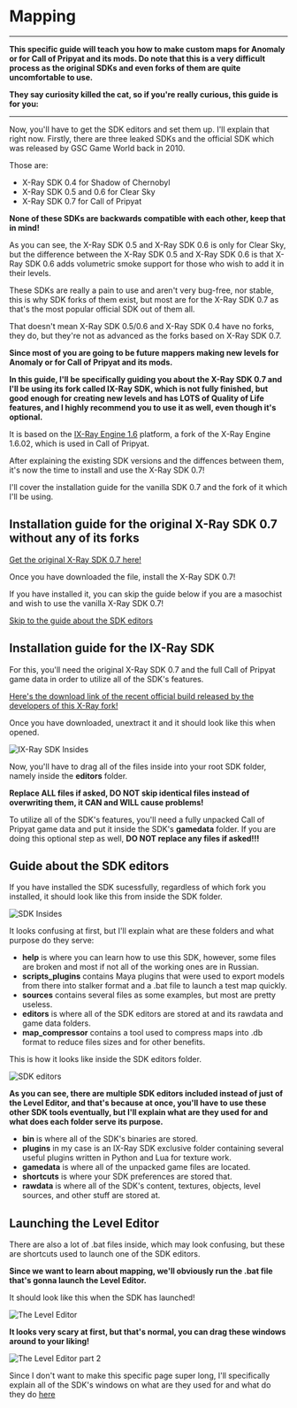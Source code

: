 # Mapping

___

**This specific guide will teach you how to make custom maps for Anomaly or for Call of Pripyat and its mods. Do note that this is a very difficult process as the original SDKs and even forks of them are quite uncomfortable to use.**

**They say curiosity killed the cat, so if you're really curious, this guide is for you:**

___

Now, you'll have to get the SDK editors and set them up. I'll explain that right now.
Firstly, there are three leaked SDKs and the official SDK which was released by GSC Game World back in 2010.

Those are:
* X-Ray SDK 0.4 for Shadow of Chernobyl
* X-Ray SDK 0.5 and 0.6 for Clear Sky
* X-Ray SDK 0.7 for Call of Pripyat

**None of these SDKs are backwards compatible with each other, keep that in mind!**

As you can see, the X-Ray SDK 0.5 and X-Ray SDK 0.6 is only for Clear Sky, but the difference between the X-Ray SDK 0.5 and X-Ray SDK 0.6 is that X-Ray SDK 0.6 adds volumetric smoke support for those who wish to add it in their levels.

These SDKs are really a pain to use and aren't very bug-free, nor stable, this is why SDK forks of them exist, but most are for the X-Ray SDK 0.7 as that's the most popular official SDK out of them all. 

That doesn't mean X-Ray SDK 0.5/0.6 and X-Ray SDK 0.4 have no forks, they do, but they're not as advanced as the forks based on X-Ray SDK 0.7.

**Since most of you are going to be future mappers making new levels for Anomaly or for Call of Pripyat and its mods.**

**In this guide, I'll be specifically guiding you about the X-Ray SDK 0.7 and I'll be using its fork called IX-Ray SDK, which is not fully finished, but good enough for creating new levels and has LOTS of Quality of Life features, and I highly recommend you to use it as well, even though it's optional.**

It is based on the [IX-Ray Engine 1.6](https://github.com/ixray-team/ixray-1.6-stcop) platform, a fork of the X-Ray Engine 1.6.02, which is used in Call of Pripyat.

After explaining the existing SDK versions and the diffences between them, it's now the time to install and use the X-Ray SDK 0.7! 

I'll cover the installation guide for the vanilla SDK 0.7 and the fork of it which I'll be using.

## Installation guide for the original X-Ray SDK 0.7 without any of its forks

[Get the original X-Ray SDK 0.7 here!](https://www.moddb.com/games/stalker-call-of-pripyat/downloads/x-ray-16-engine-sdk-v07)

Once you have downloaded the file, install the X-Ray SDK 0.7!

If you have installed it, you can skip the guide below if you are a masochist and wish to use the vanilla X-Ray SDK 0.7!

[Skip to the guide about the SDK editors](README.md#guide-about-the-sdk-editors)

## Installation guide for the IX-Ray SDK

For this, you'll need the original X-Ray SDK 0.7 and the full Call of Pripyat game data in order to utilize all of the SDK's features.

[Here's the download link of the recent official build released by the developers of this X-Ray fork!](https://drive.google.com/file/d/13kvLVdkPlVTF7T_4b_ipb-0OfRrF3Eqy/view)

Once you have downloaded, unextract it and it should look like this when opened.

![IX-Ray SDK Insides](images/ix-ray-sdk-insides.png)

Now, you'll have to drag all of the files inside into your root SDK folder, namely inside the **editors** folder.

**Replace ALL files if asked, DO NOT skip identical files instead of overwriting them, it CAN and WILL cause problems!**

To utilize all of the SDK's features, you'll need a fully unpacked Call of Pripyat game data and put it inside the SDK's **gamedata** folder. If you are doing this optional step as well, **DO NOT replace any files if asked!!!**

## Guide about the SDK editors

If you have installed the SDK sucessfully, regardless of which fork you installed, it should look like this from inside the SDK folder.

![SDK Insides](images/x-ray-sdk-0.7-insides.png)

It looks confusing at first, but I'll explain what are these folders and what purpose do they serve:

* **help** is where you can learn how to use this SDK, however, some files are broken and most if not all of the working ones are in Russian.
* **scripts_plugins** contains Maya plugins that were used to export models from there into stalker format and a .bat file to launch a test map quickly.
* **sources** contains several files as some examples, but most are pretty useless.
* **editors** is where all of the SDK editors are stored at and its rawdata and game data folders.
* **map_compressor** contains a tool used to compress maps into .db format to reduce files sizes and for other benefits.

This is how it looks like inside the SDK editors folder.

![SDK editors](images/x-ray-sdk-editors.png)

**As you can see, there are multiple SDK editors included instead of just of the Level Editor, and that's because at once, you'll have to use these other SDK tools eventually, but I'll explain what are they used for and what does each folder serve its purpose.**

* **bin** is where all of the SDK's binaries are stored.
* **plugins** in my case is an IX-Ray SDK exclusive folder containing several useful plugins written in Python and Lua for texture work.
* **gamedata** is where all of the unpacked game files are located.
* **shortcuts** is where your SDK preferences are stored that.
* **rawdata** is where all of the SDK's content, textures, objects, level sources, and other stuff are stored at.

## Launching the Level Editor

There are also a lot of .bat files inside, which may look confusing, but these are shortcuts used to launch one of the SDK editors.

**Since we want to learn about mapping, we'll obviously run the .bat file that's gonna launch the Level Editor.**

It should look like this when the SDK has launched!

![The Level Editor](images/level-editor-ix-ray.png)

**It looks very scary at first, but that's normal, you can drag these windows around to your liking!**

![The Level Editor part 2](images/level-editor-ix-ray-2.png)

Since I don't want to make this specific page super long, I'll specifically explain all of the SDK's windows on what are they used for and what do they do [here](../mapping/level-editor-tutorial.md)